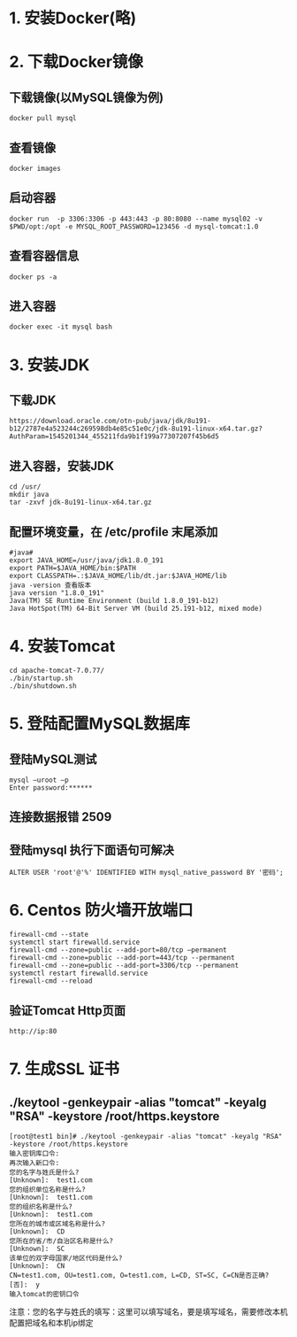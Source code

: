 # 1.	安装Docker(略)
# 2.	下载Docker镜像
## 下载镜像(以MySQL镜像为例)
    docker pull mysql
## 查看镜像
    docker images
## 启动容器
    docker run  -p 3306:3306 -p 443:443 -p 80:8080 --name mysql02 -v $PWD/opt:/opt -e MYSQL_ROOT_PASSWORD=123456 -d mysql-tomcat:1.0
## 查看容器信息
    docker ps -a 
## 进入容器
    docker exec -it mysql bash
# 3.	安装JDK
## 下载JDK
    https://download.oracle.com/otn-pub/java/jdk/8u191-b12/2787e4a523244c269598db4e85c51e0c/jdk-8u191-linux-x64.tar.gz?AuthParam=1545201344_455211fda9b1f199a77307207f45b6d5
## 进入容器，安装JDK
    cd /usr/
    mkdir java 
    tar -zxvf jdk-8u191-linux-x64.tar.gz
## 配置环境变量，在 /etc/profile 末尾添加
    #java#
    export JAVA_HOME=/usr/java/jdk1.8.0_191
    export PATH=$JAVA_HOME/bin:$PATH
    export CLASSPATH=.:$JAVA_HOME/lib/dt.jar:$JAVA_HOME/lib 
    java -version 查看版本
    java version "1.8.0_191"
    Java(TM) SE Runtime Environment (build 1.8.0_191-b12)
    Java HotSpot(TM) 64-Bit Server VM (build 25.191-b12, mixed mode)
# 4.	安装Tomcat
    cd apache-tomcat-7.0.77/
    ./bin/startup.sh
    ./bin/shutdown.sh
# 5.	登陆配置MySQL数据库
## 登陆MySQL测试
    mysql –uroot –p
    Enter password:******
## 连接数据报错 2509
## 登陆mysql 执行下面语句可解决
    ALTER USER 'root'@'%' IDENTIFIED WITH mysql_native_password BY '密码';
# 6.	Centos 防火墙开放端口
    firewall-cmd --state 
    systemctl start firewalld.service
    firewall-cmd --zone=public --add-port=80/tcp –permanent
    firewall-cmd --zone=public --add-port=443/tcp --permanent
    firewall-cmd --zone=public --add-port=3306/tcp --permanent
    systemctl restart firewalld.service
    firewall-cmd --reload
## 验证Tomcat Http页面
    http://ip:80
# 7.	生成SSL 证书
## ./keytool -genkeypair -alias "tomcat" -keyalg "RSA" -keystore /root/https.keystore

    [root@test1 bin]# ./keytool -genkeypair -alias "tomcat" -keyalg "RSA" -keystore /root/https.keystore 
    输入密钥库口令:  
    再次输入新口令: 
    您的名字与姓氏是什么?
    [Unknown]:  test1.com
    您的组织单位名称是什么?
    [Unknown]:  test1.com
    您的组织名称是什么?
    [Unknown]:  test1.com
    您所在的城市或区域名称是什么?
    [Unknown]:  CD
    您所在的省/市/自治区名称是什么?
    [Unknown]:  SC
    该单位的双字母国家/地区代码是什么?
    [Unknown]:  CN
    CN=test1.com, OU=test1.com, O=test1.com, L=CD, ST=SC, C=CN是否正确?
    [否]:  y
    输入tomcat的密钥口令
注意：您的名字与姓氏的填写：这里可以填写域名，要是填写域名，需要修改本机配置把域名和本机ip绑定
<Connector port="443" protocol="org.apache.coyote.http11.Http11Protocol"
         maxThreads="150" 
         SSLEnabled="true" 
         scheme="https" 
         secure="true" 
         clientAuth="false" 
         sslProtocol="TLS"
         keystoreFile="/root/https.keystore" keystorePass="hnga1219@"/>
		
